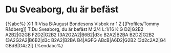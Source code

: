 # Du Sveaborg, du är befäst

{%abc%}
X:1
R:Visa
B:August Bondesons Visbok nr 1
Z:[[Profiles/Tommy Rådberg]]
T:Du Sveaborg, du är befäst
M:2/4
L:1/16
K:G
D2|G2B2 A2B2|G2GB F2D2|G2B2 (3A2G2A2|B6B2|d3c B2A2|B2BA B2D2|G2B2 (3A2G2A2|B6B2|d3c B2A2|B2BA B4|AGFG ABcB|A6D2|G2B2 (3d2c2A2|G4 GBdB|G4z2|]
{%endabc%}
